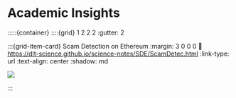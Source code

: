 # Academic Insights

:::::{container}
::::{grid} 1 2 2 2
:gutter: 2

:::{grid-item-card} Scam Detection on Ethereum
:margin: 3 0 0 0
:link: https://dlt-science.github.io/science-notes/SDE/ScamDetec.html
:link-type: url
:text-align: center
:shadow: md

<img src= "https://media.licdn.com/dms/image/D4E12AQEZ0nWmNnsejA/article-cover_image-shrink_600_2000/0/1690551286433?e=1698883200&v=beta&t=Y5RiUXwPcwtJhptc9W9pLz7D6a7moPCTJfocifOhOZI">

:::